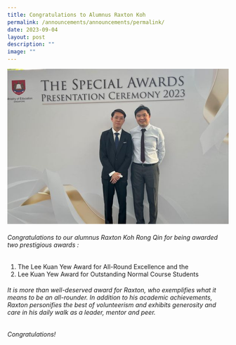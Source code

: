 ```yaml
---
title: Congratulations to Alumnus Raxton Koh
permalink: /announcements/announcements/permalink/
date: 2023-09-04
layout: post
description: ""
image: ""
---
```

![](/images/371975637_774109051381045_8744417179575317288_n.jpg)

###### Congratulations to our alumnus Raxton Koh Rong Qin for being awarded  two prestigious awards :

1) The Lee Kuan Yew Award for All-Round Excellence and the 
2) Lee Kuan Yew Award for Outstanding Normal Course Students

###### It is more than well-deserved award for Raxton, who exemplifies what it means to be an all-rounder. In addition to his academic achievements, Raxton personifies the best of volunteerism and exhibits generosity and care in his daily walk as a leader, mentor and peer.
###### 
###### Congratulations!